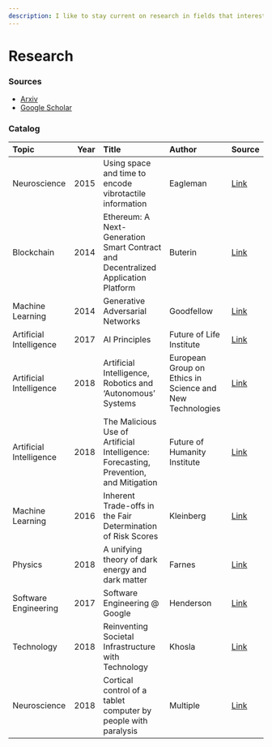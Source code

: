 ```yaml
---
description: I like to stay current on research in fields that interest me.
---
```


# Research

### Sources

* [Arxiv](http://www.arxiv-sanity.com/search?q=machine+learning)
* [Google Scholar ](https://scholar.google.com/)

### Catalog

| Topic | Year | Title | Author | Source |
| :--- | ---: | :--- | :--- | :--- |
| Neuroscience | 2015 | Using space and time to encode vibrotactile information | Eagleman | [Link](https://link.springer.com/article/10.1007%2Fs00221-015-4346-1) |
| Blockchain | 2014 | Ethereum: A Next-Generation Smart Contract and Decentralized Application Platform | Buterin | [Link](https://github.com/ethereum/wiki/wiki/White-Paper#alternative-blockchain-applications) |
| Machine Learning | 2014 | Generative Adversarial Networks | Goodfellow | [Link](https://arxiv.org/abs/1406.2661) |
| Artificial Intelligence | 2017 | AI Principles | Future of Life Institute | [Link](https://futureoflife.org/ai-principles/) |
| Artificial Intelligence | 2018 | Artificial Intelligence, Robotics and ‘Autonomous’ Systems | European Group on Ethics in Science and New Technologies | [Link](https://ec.europa.eu/research/ege/pdf/ege_ai_statement_2018.pdf) |
| Artificial Intelligence | 2018 | The Malicious Use of Artificial Intelligence: Forecasting, Prevention, and Mitigation | Future of Humanity Institute | [Link](https://arxiv.org/ftp/arxiv/papers/1802/1802.07228.pdf) |
| Machine Learning | 2016 | Inherent Trade-offs in the Fair Determination of Risk Scores | Kleinberg | [Link](https://arxiv.org/abs/1609.05807) |
| Physics | 2018 | A unifying theory of dark energy and dark matter | Farnes | [Link](https://arxiv.org/pdf/1712.07962.pdf) |
| Software Engineering | 2017 | Software Engineering @ Google | Henderson | [Link](https://arxiv.org/ftp/arxiv/papers/1702/1702.01715.pdf) |
| Technology | 2018 | Reinventing Societal Infrastructure with Technology | Khosla | [Link](https://medium.com/@vkhosla/reinventing-societal-infrastructure-with-technology-f71e0d4f2355) |
| Neuroscience | 2018 | Cortical control of a tablet computer by people with paralysis | Multiple | [Link](https://web.stanford.edu/~shenoy/GroupPublications/NuyujukianEtAlPLoSOne2018.pdf) |

